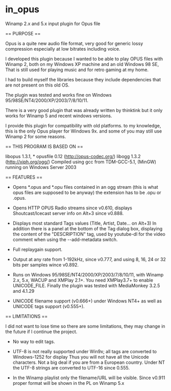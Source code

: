 # in_opus
Winamp 2.x and 5.x input plugin for Opus file


== PURPOSE ==

Opus is a quite new audio file format, very good for generic lossy
compression especially at low bitrates including voice.

I developed this plugin because I wanted to be able to play OPUS files
with Winamp 2, both on my Windows XP machine and an old Windows 98 SE,
That is still used for playing music and for retro gaming at my home.

I had to build myself the libraries because they include dependencies
that are not present on this old OS.

The plugin was tested and works fine on Windows 95/98SE/NT4/2000/XP/2003/7/8/10/11.

There is a very good plugin that was already written by thinktink but
it only works for Winamp 5 and recent windows versions.

I provide this plugin for compatibility with old platforms. to my knowledge,
this is the only Opus player for Windows 9x. and some of you may still
use Winamp 2 for some reasons.


== THIS PROGRAM IS BASED ON ==

libopus 1.3.1, * opusfile 0.12 (http://opus-codec.org/)
libogg 1.3.2 (http://xiph.org/ogg/)
Compiled using gcc from TDM-GCC-5.1, (MinGW) running on Windows Server 2003

== FEATURES ==

* Opens *.opus and *.opu files contained in an ogg stream (this is what opus
  files are supposed to be anyway) the extension has to be .opu or .opus.

* Opens HTTP OPUS Radio streams since v0.610, displays Shoutcast/Icecast
  server info on Alt+3 since v0.888.

* Displays most standard Tags values (Title, Artist, Date... on Alt+3)
  In addition there is a panel at the bottom of the Tag dialog box,
  displaying the content of the "DESCRIPTION" tag, used by youtube-dl
  for the video comment when using the --add-metadata switch.

* Full replaygain support.

* Output at any rate from 1-192kHz, since v0.777,
  and using 8, 16, 24 or 32 bits per samples wince v0.892.

* Runs on Windows 95/98SE/NT4/2000/XP/2003/7/8/10/11, with Winamp 2.x, 5.x,
  WACUP and XMPlay 2.1+. You need XMPlay3.7+ to enable UNICODE_FILE.
  Finally the plugin was tested with MediaMonkey 3.2.5 and 4.1.29

* UNICODE filename support (v0.666+) under Windows NT4+ as well as UNICODE
  tags support (v0.555+).


== LIMITATIONS ==

I did not want to lose time so there are some limitations,
they may change in the future if I continue the project.

* No way to edit tags.

* UTF-8 is not really supported under Win9x; all tags are converted
  to Windows-1252 for display  Thus you will not have all the Unicode
  characters. Not a big deal if you are from a European country.
  Under NT the UTF-8 strings are converted to UTF-16 since 0.555.

* In the Winamp playlist only the filename/URL will be visible.
  Since v0.911 proper format will be shown in the PL on Winamp 5.x
